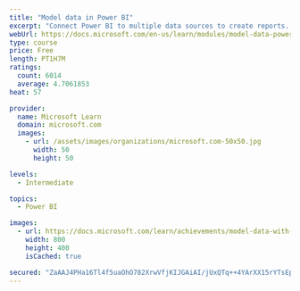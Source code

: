 ```yaml
---
title: "Model data in Power BI"
excerpt: "Connect Power BI to multiple data sources to create reports. Define the relationship between your data sources."
webUrl: https://docs.microsoft.com/en-us/learn/modules/model-data-power-bi/
type: course
price: Free
length: PT1H7M
ratings:
  count: 6014
  average: 4.7061853
heat: 57

provider:
  name: Microsoft Learn
  domain: microsoft.com
  images:
    - url: /assets/images/organizations/microsoft.com-50x50.jpg
      width: 50
      height: 50

levels:
  - Intermediate

topics:
  - Power BI

images:
  - url: https://docs.microsoft.com/learn/achievements/model-data-with-power-bi-desktop-social.png
    width: 800
    height: 400
    isCached: true

secured: "ZaAAJ4PHa16Tl4f5uaOhO782XrwVfjKIJGAiAI/jUxQTq++4YArXX15rYTsEp7sSywh1bA5Uzpm8r0WDLp3mnEeaEU+CmdIvH+Gcm6bX9yNhMu+BG5MykEF9kttFV63uP0x5Rw95j/WF/mX8nv4FLBOU1L+0YGnYbod/F41+IARlBhrj3ZuXKg6HASBjT/dbjqi2n9EzWbflBORx6yN2/36x+ISR6G5+ne/n16tkRtdAV355ewoTBAMNATWi1j16QeGRzIngQtvkGobkN7/jdm9TIsqOOVnLOHzHiSum0Wp51JwCfKc8sl8wtCLNtvtZsv0MOyWFVKcxgXJn4wMH8XIbX+wrMnjP1lAlyXUcNIXlDEj6q3eiR9LrTpTVpkcrLGIlmr3U+oXGeqgz2Cfw3qzBc3CTrl4eSpNdqhPW16c=;t+Qnckt5Qc5oEowLDsVPmQ=="
---
```


